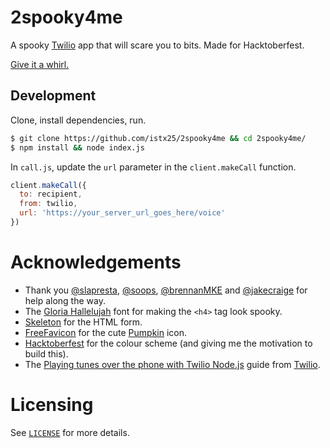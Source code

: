 # 2spooky4me

A spooky [Twilio](https://www.twilio.com) app that will scare you to bits. Made for Hacktoberfest.

[Give it a whirl.](https://two-spooky-four-me.herokuapp.com)

## Development

Clone, install dependencies, run.

```bash
$ git clone https://github.com/istx25/2spooky4me && cd 2spooky4me/
$ npm install && node index.js
```

In `call.js`, update the `url` parameter in the `client.makeCall` function.

```javascript
client.makeCall({
  to: recipient,
  from: twilio,
  url: 'https://your_server_url_goes_here/voice'
})
```

# Acknowledgements

- Thank you [@slapresta](https://github.com/slapresta), [@soops](https://github.com/soops), [@brennanMKE](https://github.com/brennanMKE) and [@jakecraige](https://github.com/jakecraige) for help along the way. 
- The [Gloria Hallelujah](https://fonts.google.com/specimen/Gloria+Hallelujah) font for making the `<h4>` tag look spooky.
- [Skeleton](http://getskeleton.com) for the HTML form.
- [FreeFavicon](http://www.freefavicon.com) for the cute [Pumpkin](http://www.freefavicon.com/freefavicons/food/iconinfo/pumpkin-152-242063.html) icon.
- [Hacktoberfest](https://hacktoberfest.digitalocean.com) for the colour scheme (and giving me the motivation to build this).
- The [Playing tunes over the phone with Twilio Node.js](https://www.twilio.com/blog/2015/08/playing-tunes-over-the-phone-with-the-twilio-nodejs-library-in-es6.html) guide from [Twilio](https://www.twilio.com).

# Licensing

See [`LICENSE`](LICENSE) for more details.
